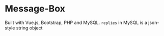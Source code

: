 # Message-Box
Built with Vue.js, Bootstrap, PHP and MySQL.
`replies` in MySQL is a json-style string object
